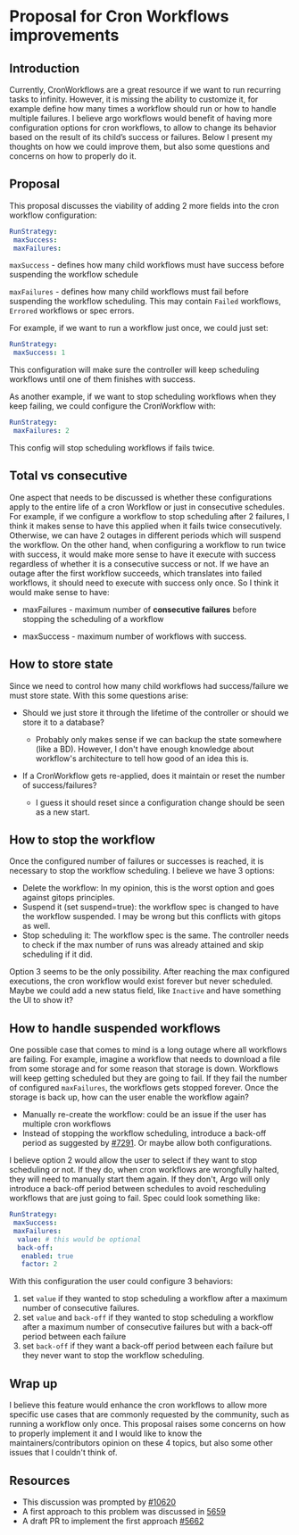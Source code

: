 # Proposal for Cron Workflows improvements

## Introduction

Currently, CronWorkflows are a great resource if we want to run recurring tasks to infinity. However, it is missing the ability to customize it, for example define how many times a workflow should run or how to handle multiple failures. I believe argo workflows would benefit of having more configuration options for cron workflows, to allow to change its behavior based on the result of its child’s success or failures. Below I present my thoughts on how we could improve them, but also some questions and concerns on how to properly do it.

## Proposal

This proposal discusses the viability of adding 2 more fields into the cron workflow configuration:

```yaml
RunStrategy:
 maxSuccess:
 maxFailures:
```

`maxSuccess` - defines how many child workflows must have success before suspending the workflow schedule

`maxFailures` - defines how many child workflows must fail before suspending the workflow scheduling. This may contain `Failed` workflows, `Errored` workflows or spec errors.

For example, if we want to run a workflow just once, we could just set:

```yaml
RunStrategy:
 maxSuccess: 1
```

This configuration will make sure the controller will keep scheduling workflows until one of them finishes with success.

As another example, if we want to stop scheduling workflows when they keep failing, we could configure the CronWorkflow with:

```yaml
RunStrategy:
 maxFailures: 2
```

This config will stop scheduling workflows if fails twice.

## Total vs consecutive

One aspect that needs to be discussed is whether these configurations apply to the entire life of a cron Workflow or just in consecutive schedules. For example, if we configure a workflow to stop scheduling after 2 failures, I think it makes sense to have this applied when it fails twice consecutively. Otherwise, we can have 2 outages in different periods which will suspend the workflow. On the other hand, when configuring a workflow to run twice with success, it would make more sense to have it execute with success regardless of whether it is a consecutive success or not. If we have an outage after the first workflow succeeds, which translates into failed workflows, it should need to execute with success only once. So I think it would make sense to have:

- maxFailures - maximum number of **consecutive failures** before stopping the scheduling of a workflow

- maxSuccess - maximum number of workflows with success.

## How to store state

Since we need to control how many child workflows had success/failure we must store state. With this some questions arise:

- Should we just store it through the lifetime of the controller or should we store it to a database?

    - Probably only makes sense if we can backup the state somewhere (like a BD). However, I don't have enough knowledge about workflow's architecture to tell how good of an idea this is.
- If a CronWorkflow gets re-applied, does it maintain or reset the number of success/failures?

    - I guess it should reset since a configuration change should be seen as a new start.

## How to stop the workflow

Once the configured number of failures or successes is reached, it is necessary to stop the workflow scheduling.
I believe we have 3 options:

- Delete the workflow: In my opinion, this is the worst option and goes against gitops principles.
- Suspend it (set suspend=true): the workflow spec is changed to have the workflow suspended. I may be wrong but this conflicts with gitops as well.
- Stop scheduling it: The workflow spec is the same. The controller needs to check if the max number of runs was already attained and skip scheduling if it did.

Option 3 seems to be the only possibility. After reaching the max configured executions, the cron workflow would exist forever but never scheduled. Maybe we could add a new status field, like `Inactive` and have something the UI to show it?

## How to handle suspended workflows

One possible case that comes to mind is a long outage where all workflows are failing. For example, imagine a workflow that needs to download a file from some storage and for some reason that storage is down. Workflows will keep getting scheduled but they are going to fail. If they fail the number of configured `maxFailures`, the workflows gets stopped forever. Once the storage is back up, how can the user enable the workflow again?

- Manually re-create the workflow: could be an issue if the user has multiple cron workflows
- Instead of stopping the workflow scheduling, introduce a back-off period as suggested by [#7291](https://github.com/argoproj/argo-workflows/issues/7291). Or maybe allow both configurations.

I believe option 2 would allow the user to select if they want to stop scheduling or not. If they do, when cron workflows are wrongfully halted, they will need to manually start them again. If they don't, Argo will only introduce a back-off period between schedules to avoid rescheduling workflows that are just going to fail. Spec could look something like:

```yaml
RunStrategy:
 maxSuccess:
 maxFailures:
  value: # this would be optional
  back-off:
   enabled: true
   factor: 2
```

With this configuration the user could configure 3 behaviors:

1. set `value` if they wanted to stop scheduling a workflow after a maximum number of consecutive failures.
2. set `value` and `back-off` if they wanted to stop scheduling a workflow after a maximum number of consecutive failures but with a back-off period between each failure
3. set `back-off` if they want a back-off period between each failure but they never want to stop the workflow scheduling.

## Wrap up

I believe this feature would enhance the cron workflows to allow more specific use cases that are commonly requested by the community, such as running a workflow only once. This proposal raises some concerns on how to properly implement it and I would like to know the maintainers/contributors opinion on these 4 topics, but also some other issues that I couldn't think of.

## Resources

- This discussion was prompted by [#10620](https://github.com/argoproj/argo-workflows/issues/10620)
- A first approach to this problem was discussed in [5659](https://github.com/argoproj/argo-workflows/issues/5659)
- A draft PR to implement the first approach [#5662](https://github.com/argoproj/argo-workflows/pull/5662)
